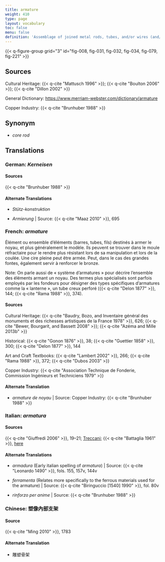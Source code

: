 ```yaml
---
title: armature
weight: 410
type: page
layout: vocabulary
toc: false
menu: false
definition: 'Assemblage of joined metal rods, tubes, and/or wires (and/or other materials such as wood) that provides a structural framework for a sculpture and usually attaches to a base. Though generally internal, it may also include external supporting components that are eventually removed. In a lost-wax bronze, the armature is created to support the model, whether it is hollow or solid. In the case of a hollow cast, it will further help support the refractory mass of the core during the pour (see [GI](#GI)). Armatures may also be used in the assembly of a sculpture that was cast in parts, and in the repair of sculptures that have been structurally damaged (e.g., large archaeological bronzes).'
---
```


{{< q-figure-group grid="3" id="fig-008, fig-031, fig-032, fig-034, fig-079, fig-221" >}}

## Sources

Cultural Heritage: {{< q-cite "Mattusch 1996" >}}; {{< q-cite "Boulton 2006" >}}; {{< q-cite "Dillon 2002" >}}

General Dictionary: <https://www.merriam-webster.com/dictionary/armature>

Copper Industry: {{< q-cite "Brunhuber 1988" >}}

## Synonym

- *core rod*

## Translations

<div class="accordion">

### **German**: *Kerneisen*

#### Sources

{{< q-cite "Brunhuber 1988" >}}

#### Alternate Translations

- *Stütz-konstruktion*

- *Armierung* | Source: {{< q-cite "Maaz 2010" >}}, 695

### **French**: *armature*

Élément ou ensemble d’éléments (barres, tubes, fils) destinés à armer le noyau, et plus généralement le modèle. Ils peuvent se trouver dans le moule réfractaire pour le rendre plus résistant lors de sa manipulation et lors de la coulée. Une cire pleine peut être armée. Peut, dans le cas des grandes fontes, également servir à renforcer le bronze.

<div class="backmatter">

Note: On parle aussi de « système d’armatures » pour décrire l’ensemble des éléments armant un noyau. Des termes plus spécialisés sont parfois employés par les fondeurs pour désigner des types spécifiques d’armatures comme la « lanterne », un tube creux perforé ({{< q-cite "Delon 1877" >}}, 144; {{< q-cite "Rama 1988" >}}, 374).

</div>

#### Sources

Cultural Heritage: {{< q-cite "Baudry, Bozo, and Inventaire général des monuments et des richesses artistiques de la France 1978" >}}, 626; {{< q-cite "Bewer, Bourgarit, and Bassett 2008" >}}; {{< q-cite "Azéma and Mille 2013b" >}}

Historical: {{< q-cite "Gonon 1876" >}}, 38; {{< q-cite "Guettier 1858" >}}, 300; {{< q-cite "Delon 1877" >}}, 144

Art and Craft Textbooks: {{< q-cite "Lambert 2002" >}}, 266; {{< q-cite "Rama 1988" >}}, 372; {{< q-cite "Dubos 2003" >}}

Copper Industry: {{< q-cite "Association Technique de Fonderie, Commission Ingénieurs et Techniciens 1979" >}}

#### Alternate Translation

- *armature de noyau* | Source: Copper Industry: {{< q-cite "Brunhuber 1988" >}}

### **Italian**: *armatura*

#### Sources

{{< q-cite "Giuffredi 2006" >}}, 19–21; [Treccani](http://www.treccani.it/vocabolario/armatura); {{< q-cite "Battaglia 1961" >}}, [here](http://www.gdli.it/pdf_viewer/Scripts/pdf.js/web/viewer.asp?file=/PDF/GDLI01/GDLI_01_ocr_676.pdf&parola=armatura)

#### Alternate Translations

- *armadura* (Early italian spelling of *armatura*) | Source: {{< q-cite "Leonardo 1490" >}}, fols. 155, 157v, 144v

- *ferramenta* (Relates more specifically to the ferrous materials used for the armature) | Source: {{< q-cite "Biringuccio [1540] 1990" >}}, fol. 80v

- *rinforzo per anime* | Source: {{< q-cite "Brunhuber 1988" >}}

### **Chinese**: 塑像內部支架

#### Source

{{< q-cite "Ming 2010" >}}, 1783

#### Alternate Translation

- 雕塑骨架

</div>
